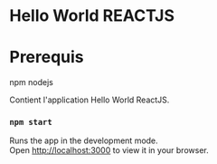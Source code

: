 # Hello World REACTJS
# Prerequis
npm
nodejs

Contient l'application Hello World ReactJS.

### `npm start`

Runs the app in the development mode.\
Open [http://localhost:3000](http://localhost:3000) to view it in your browser.

